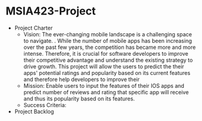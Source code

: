 # MSIA423-Project

 - Project Charter
	 - Vision: The ever-changing mobile landscape is a challenging space to navigate. . While the number of mobile apps has been increasing over the past few years, the competition has became more and more intense. Therefore, it is crucial for software developers to improve their competitive advantage and understand the existing strategy to drive growth. This project will allow the users to predict the their apps' potential ratings and popularity based on its current features and therefore help developers to improve their 
	 - Mission: Enable users to input the features of their IOS apps and predict number of reviews and rating that specific app will receive and thus its popularity based on its features. 
	 - Success Criteria: 
 - Project Backlog

<!--stackedit_data:
eyJoaXN0b3J5IjpbNTg5MzUzNTk2LDk3ODA5NjQ4Ml19
-->